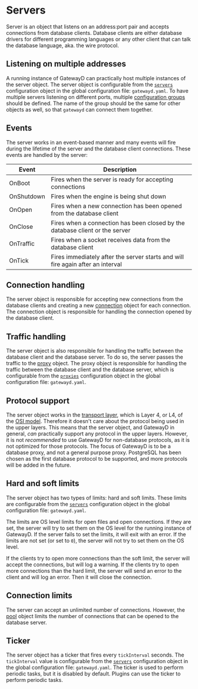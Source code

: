 # Servers

Server is an object that listens on an address:port pair and accepts connections from database clients. Database clients are either database drivers for different programming languages or any other client that can talk the database language, aka. the wire protocol.

## Listening on multiple addresses

A running instance of GatewayD can practically host multiple instances of the server object. The server object is configurable from the [`servers`](../02-using-gatewayd/01-configuration/01-global-configuration/06-servers.md) configuration object in the global configuration file: `gatewayd.yaml`. To have multiple servers listening on different ports, multiple [configuration groups](../07-miscellaneous/glossary.md#configuration-group) should be defined. The name of the group should be the same for other objects as well, so that `gatewayd` can connect them together.

## Events

The server works in an event-based manner and many events will fire during the lifetime of the server and the database client connections. These events are handled by the server:

| Event      | Description                                                                     |
| ---------- | ------------------------------------------------------------------------------- |
| OnBoot     | Fires when the server is ready for accepting connections                        |
| OnShutdown | Fires when the engine is being shut down                                        |
| OnOpen     | Fires when a new connection has been opened from the database client            |
| OnClose    | Fires when a connection has been closed by the database client or the server    |
| OnTraffic  | Fires when a socket receives data from the database client                      |
| OnTick     | Fires immediately after the server starts and will fire again after an interval |

## Connection handling

The server object is responsible for accepting new connections from the database clients and creating a new [connection](../07-miscellaneous/glossary.md#connection) object for each connection. The connection object is responsible for handling the connection opened by the database client.

## Traffic handling

The server object is also responsible for handling the traffic between the database client and the database server. To do so, the server passes the traffic to the [proxy](../07-miscellaneous/glossary.md#proxy) object. The proxy object is responsible for handling the traffic between the database client and the database server, which is configurable from the [`proxies`](../02-using-gatewayd/01-configuration/01-global-configuration/05-proxies.md) configuration object in the global configuration file: `gatewayd.yaml`.

## Protocol support

The server object works in the [transport layer](https://en.wikipedia.org/wiki/Transport_layer), which is Layer 4, or L4, of the [OSI model](https://en.wikipedia.org/wiki/OSI_model). Therefore it doesn't care about the protocol being used in the upper layers. This means that the server object, and GatewayD in general, *can* practically support any protocol in the upper layers. However, it is not *recommended* to use GatewayD for non-database protocols, as it is not optimized for those protocols. The focus of GatewayD is to be a database proxy, and not a general purpose proxy. PostgreSQL has been chosen as the first database protocol to be supported, and more protocols will be added in the future.

## Hard and soft limits

The server object has two types of limits: hard and soft limits. These limits are configurable from the [`servers`](../02-using-gatewayd/01-configuration/01-global-configuration/06-servers.md) configuration object in the global configuration file: `gatewayd.yaml`.

The limits are OS level limits for open files and open connections. If they are set, the server will try to set them on the OS level for the running instance of GatewayD. If the server fails to set the limits, it will exit with an error. If the limits are not set (or set to `0`), the server will not try to set them on the OS level.

If the clients try to open more connections than the soft limit, the server will accept the connections, but will log a warning. If the clients try to open more connections than the hard limit, the server will send an error to the client and will log an error. Then it will close the connection.

## Connection limits

The server can accept an unlimited number of connections. However, the [pool](05-pools.md) object limits the number of connections that can be opened to the database server.

## Ticker

The server object has a ticker that fires every `tickInterval` seconds. The `tickInterval` value is configurable from the [`servers`](../02-using-gatewayd/01-configuration/01-global-configuration/06-servers.md) configuration object in the global configuration file: `gatewayd.yaml`. The ticker is used to perform periodic tasks, but it is disabled by default. Plugins can use the ticker to perform periodic tasks.
